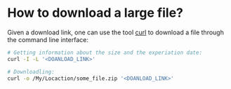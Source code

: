 # How to download a large file?

Given a download link, one can use the tool [curl](https://en.wikipedia.org/wiki/CURL) to download a file through the command line interface:


```sh
# Getting information about the size and the experiation date:
curl -I -L '<DOANLOAD_LINK>'

# Downloadling:
curl -o /My/Locaction/some_file.zip '<DOANLOAD_LINK>' 
```

